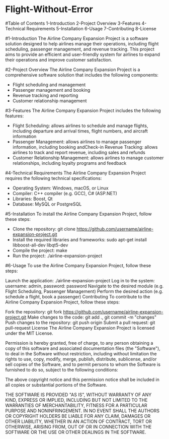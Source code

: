 # Flight-Without-Error
#Table of Contents
1-Introduction
2-Project Overview
3-Features
4-Technical Requirements
5-Installation
6-Usage
7-Contributing
8-License

#1-Introduction
The Airline Company Expansion Project is a software solution designed to help airlines manage their operations, including flight scheduling, passenger management, and revenue tracking. This project aims to provide an efficient and user-friendly system for airlines to expand their operations and improve customer satisfaction.

#2-Project Overview
The Airline Company Expansion Project is a comprehensive software solution that includes the following components:

- Flight scheduling and management
- Passenger management and booking
- Revenue tracking and reporting
- Customer relationship management

#3-Features
The Airline Company Expansion Project includes the following features:

- Flight Scheduling: allows airlines to schedule and manage flights, including departure and arrival times, flight numbers, and aircraft information
- Passenger Management: allows airlines to manage passenger information, including booking andCheck-in
Revenue Tracking: allows airlines to track and report revenue, including sales and refunds
- Customer Relationship Management: allows airlines to manage customer relationships, including loyalty programs and feedback

#4-Technical Requirements
The Airline Company Expansion Project requires the following technical specifications:

- Operating System: Windows, macOS, or Linux
- Compiler: C++ compiler (e.g. GCC), C# (ASP.NET)
- Libraries: Boost, Qt
- Database: MySQL or PostgreSQL

#5-Installation
To install the Airline Company Expansion Project, follow these steps:

- Clone the repository: git clone https://github.com/username/airline-expansion-project.git
- Install the required libraries and frameworks: sudo apt-get install libboost-all-dev libqt5-dev
- Compile the project: make
- Run the project: ./airline-expansion-project

#6-Usage
To use the Airline Company Expansion Project, follow these steps:

Launch the application: ./airline-expansion-project
Log in to the system: username: admin, password: password
Navigate to the desired module (e.g. Flight Scheduling, Passenger Management)
Perform the desired action (e.g. schedule a flight, book a passenger)
Contributing
To contribute to the Airline Company Expansion Project, follow these steps:

Fork the repository: git fork https://github.com/username/airline-expansion-project.git
Make changes to the code: git add ., git commit -m "changes"
Push changes to the repository: git push origin
Submit a pull request: git pull-request
License
The Airline Company Expansion Project is licensed under the MIT License.

Permission is hereby granted, free of charge, to any person obtaining a copy
of this software and associated documentation files (the "Software"), to deal
in the Software without restriction, including without limitation the rights
to use, copy, modify, merge, publish, distribute, sublicense, and/or sell
copies of the Software, and to permit persons to whom the Software is
furnished to do so, subject to the following conditions:

The above copyright notice and this permission notice shall be included in all
copies or substantial portions of the Software.

THE SOFTWARE IS PROVIDED "AS IS", WITHOUT WARRANTY OF ANY KIND, EXPRESS OR
IMPLIED, INCLUDING BUT NOT LIMITED TO THE WARRANTIES OF MERCHANTABILITY,
FITNESS FOR A PARTICULAR PURPOSE AND NONINFRINGEMENT. IN NO EVENT SHALL THE
AUTHORS OR COPYRIGHT HOLDERS BE LIABLE FOR ANY CLAIM, DAMAGES OR OTHER
LIABILITY, WHETHER IN AN ACTION OF CONTRACT, TORT OR OTHERWISE, ARISING FROM,
OUT OF OR IN CONNECTION WITH THE SOFTWARE OR THE USE OR OTHER DEALINGS IN THE
SOFTWARE.
